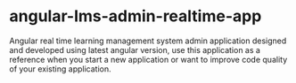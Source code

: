 # angular-lms-admin-realtime-app
Angular real time learning management system admin application designed and developed using latest angular version, use this application as a reference when you start a new application or want to improve code quality of your existing application.
